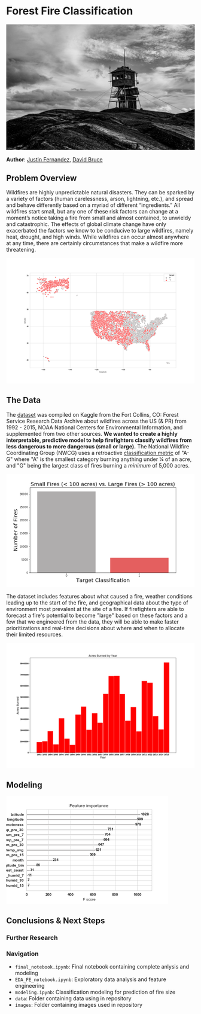 # Forest Fire Classification

![img](./images/fire_tower.jpg)

**Author**: [Justin Fernandez](mailto:justin_miguel_fernandez@gmail.com), [David Bruce](mailto:david.bruce14@gmail.com)


## Problem Overview
Wildfires are highly unpredictable natural disasters. They can be sparked by a variety of factors (human carelessness, arson, lightning, etc.), and spread and behave differently based on a myriad of different “ingredients.” All wildfires start small, but any one of these risk factors can change at a moment’s notice taking a fire from small and almost contained, to unwieldy and catastrophic. The effects of global climate change have only exacerbated the factors we know to be conducive to large wildfires, namely heat, drought, and high winds. While wildfires can occur almost anywhere at any time, there are certainly circumstances that make a wildfire more threatening.

![img](./images/fire_map.png)

## The Data
The [dataset](https://www.kaggle.com/capcloudcoder/us-wildfire-data-plus-other-attributes) was compiled on Kaggle from the Fort Collins, CO: Forest Service Research Data Archive about wildfires across the US (& PR) from 1992 - 2015, NOAA National Centers for Environmental Information, and supplemented from two other sources. **We wanted to create a highly interpretable, predictive model to help firefighters classify wildfires from less dangerous to more dangerous (small or large).** The National Wildfire Coordinating Group (NWCG) uses a retroactive [classification metric](https://www.nwcg.gov/term/glossary/size-class-of-fire#:~:text=As%20to%20size%20of%20wildfire,one%2Dfourth%20acre%20or%20less%3B&text=Class%20F%20%2D%201%2C000%20acres%20or,G%20%2D%205%2C000%20acres%20or%20more) of "A-G" where "A" is the smallest category burning anything under ¼ of an acre, and "G" being the largest class of fires burning a *minimum* of 5,000 acres. 

![img](./images/class_imbalance.png)


The dataset includes features about what caused a fire, weather conditions leading up to the start of the fire, and geographical data about the type of environment most prevalent at the site of a fire. If firefighters are able to forecast a fire's potential to become "large" based on these factors and a few that we engineered from the data, they will be able to make faster prioritizations and real-time decisions about where and when to allocate their limited resources.

![img](./images/acres_by_year.png)

## Modeling


![img](./images/feature_importance.png)

## Conclusions & Next Steps



### Further Research

 

### Navigation
- `final_notebook.ipynb`: Final notebook containing complete anlysis and modeling
- `EDA_FE_notebook.ipynb`: Exploratory data analysis and feature engineering
- `modeling.ipynb`: Classification modeling for prediction of fire size
- `data`: Folder containing data using in repository
- `images`: Folder containing images used in repository
